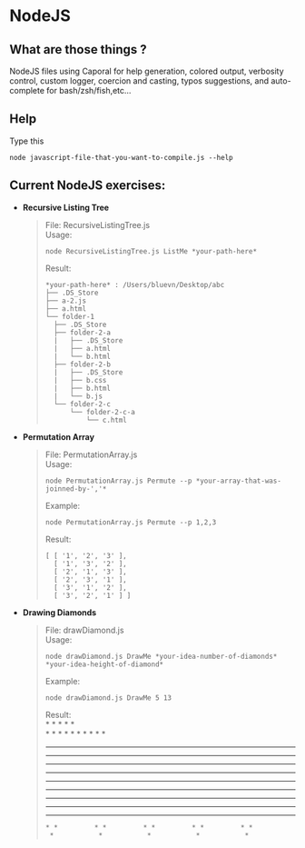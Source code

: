 # NodeJS
## What are those things ?
NodeJS files using Caporal for help generation, colored output, verbosity control, custom logger, coercion and casting, typos suggestions, and auto-complete for bash/zsh/fish,etc...

## Help
Type this
```
node javascript-file-that-you-want-to-compile.js --help
```
## Current NodeJS exercises:
* **Recursive Listing Tree**  
    > File: RecursiveListingTree.js  
    > Usage:  
    >```
    >node RecursiveListingTree.js ListMe *your-path-here*
    >```  
    > Result:
    >```
    >*your-path-here* : /Users/bluevn/Desktop/abc
    >├── .DS_Store
    >├── a-2.js
    >├── a.html
    >└── folder-1
    >   ├── .DS_Store
    >   ├── folder-2-a
    >   |   ├── .DS_Store
    >   |   ├── a.html
    >   |   └── b.html
    >   ├── folder-2-b
    >   |   ├── .DS_Store
    >   |   ├── b.css
    >   |   ├── b.html
    >   |   └── b.js
    >   └── folder-2-c
    >       └── folder-2-c-a
    >           └── c.html
    >```
    
* **Permutation Array**  
    > File: PermutationArray.js    
    > Usage:  
    >```
    >node PermutationArray.js Permute --p *your-array-that-was-joinned-by-','*
    >```  
    > Example:  
    >```
    >node PermutationArray.js Permute --p 1,2,3
    >```
    > Result:  
    >```
    > [ [ '1', '2', '3' ],
    >   [ '1', '3', '2' ],
    >   [ '2', '1', '3' ],
    >   [ '2', '3', '1' ],
    >   [ '3', '1', '2' ],
    >   [ '3', '2', '1' ] ]
    >```
* **Drawing Diamonds**  
    > File: drawDiamond.js  
    > Usage:  
    >```
    >node drawDiamond.js DrawMe *your-idea-number-of-diamonds* *your-idea-height-of-diamond*
    >```
    > Example:
    >```
    >node drawDiamond.js DrawMe 5 13
    >```
    > Result:  
    >      *           *           *           *           *      
    >     * *         * *         * *         * *         * *     
    >    *   *       *   *       *   *       *   *       *   *    
    >   *     *     *     *     *     *     *     *     *     *   
    >  *       *   *       *   *       *   *       *   *       *  
    > *         * *         * *         * *         * *         * 
    >*           *           *           *           *           *
    > *         * *         * *         * *         * *         * 
    >  *       *   *       *   *       *   *       *   *       *  
    >   *     *     *     *     *     *     *     *     *     *   
    >    *   *       *   *       *   *       *   *       *   *    
    >     * *         * *         * *         * *         * *     
    >      *           *           *           *           *      
